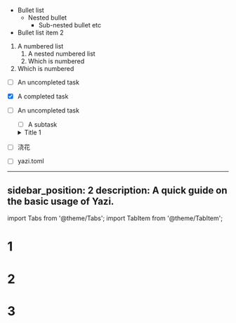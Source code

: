 * Bullet list
  * Nested bullet
    * Sub-nested bullet etc
* Bullet list item 2

1. A numbered list
    1. A nested numbered list
    2. Which is numbered
2. Which is numbered

* [ ] An uncompleted task
* [x] A completed task

* [ ] An uncompleted task
  * [ ] A subtask
  <details>
    <summary>Title 1</summary>
    <p>Content 1 Content 1 Content 1 Content 1 Content 1</p>
  </details>

* [ ] 浇花 
* [ ] yazi.toml

---
sidebar_position: 2
description: A quick guide on the basic usage of Yazi.
---

import Tabs from '@theme/Tabs';
import TabItem from '@theme/TabItem';


# 1
# 2
# 3
